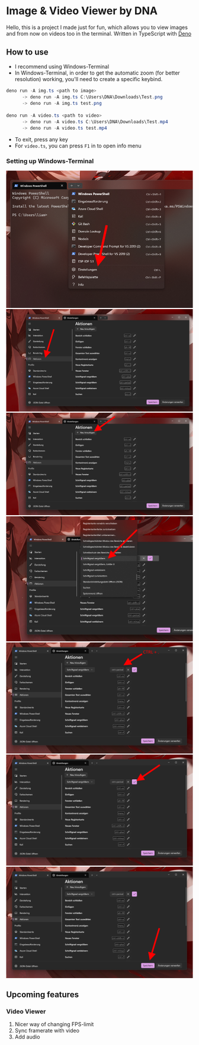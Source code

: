 # Image & Video Viewer by DNA

Hello,
this is a project I made just for fun, which allows you to view images and from now on videos too in the terminal. Written in TypeScript with [Deno](https://deno.land/)

## How to use

- I recommend using Windows-Terminal
- In Windows-Terminal, in order to get the automatic zoom (for better resolution) working, you'll need to create a specific keybind.

```powershell
deno run -A img.ts <path to image>
      -> deno run -A img.ts C:\Users\DNA\Downloads\Test.png
      -> deno run -A img.ts test.png

deno run -A video.ts <path to video>
      -> deno run -A video.ts C:\Users\DNA\Downloads\Test.mp4
      -> deno run -A video.ts test.mp4
```

- To exit, press any key
- For `video.ts`, you can press `F1` in to open info menu

### Setting up Windows-Terminal

![Step 1](doc/1.png)
![Step 2](doc/2.png)
![Step 3](doc/3.png)
![Step 4](doc/4.png)
![Step 5](doc/5.png)
![Step 6](doc/6.png)
![Step 7](doc/7.png)

## Upcoming features
### Video Viewer
1. Nicer way of changing FPS-limit
0. Sync framerate with video
0. Add audio